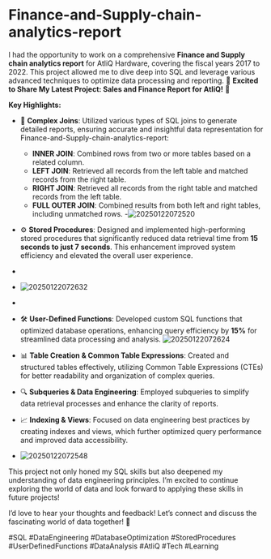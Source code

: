 # Finance-and-Supply-chain-analytics-report
I had the opportunity to work on a comprehensive **Finance and Supply chain analytics report** for AtliQ Hardware, covering the fiscal years 2017 to 2022. This project allowed me to dive deep into SQL and leverage various advanced techniques to optimize data processing and reporting.
🌟 **Excited to Share My Latest Project: Sales and Finance Report for AtliQ!** 🌟

**Key Highlights:**

- 🔗 **Complex Joins**: Utilized various types of SQL joins to generate detailed reports, ensuring accurate and insightful data representation for Finance-and-Supply-chain-analytics-report:
  - **INNER JOIN**: Combined rows from two or more tables based on a related column.
  - **LEFT JOIN**: Retrieved all records from the left table and matched records from the right table.
  - **RIGHT JOIN**: Retrieved all records from the right table and matched records from the left table.
  - **FULL OUTER JOIN**: Combined results from both left and right tables, including unmatched rows.
  -![20250122072520](https://github.com/user-attachments/assets/205132de-3f3f-41a6-9ac7-f2cadb483339)


- ⚙️ **Stored Procedures**: Designed and implemented high-performing stored procedures that significantly reduced data retrieval time from **15 seconds to just 7 seconds**. This enhancement improved system efficiency and elevated the overall user experience.
- 
- ![20250122072632](https://github.com/user-attachments/assets/f8841c4c-a877-453c-b403-3f761b089ec2)

- 

- 🛠️ **User-Defined Functions**: Developed custom SQL functions that optimized database operations, enhancing query efficiency by **15%** for streamlined data processing and analysis.
  ![20250122072624](https://github.com/user-attachments/assets/84e1b2ff-1c24-4ad6-92ad-b5b8e0f54b17)



- 📊 **Table Creation & Common Table Expressions**: Created and structured tables effectively, utilizing Common Table Expressions (CTEs) for better readability and organization of complex queries.

- 🔍 **Subqueries & Data Engineering**: Employed subqueries to simplify data retrieval processes and enhance the clarity of reports.

- 📈 **Indexing & Views**: Focused on data engineering best practices by creating indexes and views, which further optimized query performance and improved data accessibility.
- ![20250122072548](https://github.com/user-attachments/assets/1c9c0e28-d997-49b9-ac2b-3f60d3bc54fd)



This project not only honed my SQL skills but also deepened my understanding of data engineering principles. I’m excited to continue exploring the world of data and look forward to applying these skills in future projects!

I’d love to hear your thoughts and feedback! Let’s connect and discuss the fascinating world of data together! 🤝

#SQL #DataEngineering #DatabaseOptimization #StoredProcedures #UserDefinedFunctions #DataAnalysis #AtliQ #Tech #Learning
